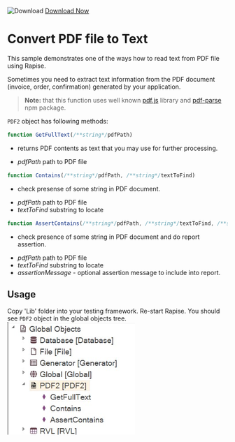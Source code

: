 ![Download](https://github.githubassets.com/images/icons/emoji/unicode/23ec.png?v8) [Download Now](https://inflectra.github.io/DownGit/#/home?url=https://github.com/Inflectra/rapise-powerpack/tree/master/PDFTextExtractV2)

# Convert PDF file to Text

This sample demonstrates one of the ways how to read text from PDF file using Rapise.

Sometimes you need to extract text information from the PDF document (invoice, order, confirmation) generated by your application.

> **Note:** that this function uses well known [pdf.js](https://mozilla.github.io/pdf.js/) library and [pdf-parse](https://www.npmjs.com/package/pdf-parse) npm package.

`PDF2` object has following methods:

```javascript
function GetFullText(/**string*/pdfPath)
```
- returns PDF contents as text that you may use for further processing.
* *pdfPath* path to PDF file

```javascript
function Contains(/**string*/pdfPath, /**string*/textToFind)
```
- check presense of some string in PDF document.
* *pdfPath* path to PDF file
* *textToFind* substring to locate

```javascript
function AssertContains(/**string*/pdfPath, /**string*/textToFind, /**string*/assertionMessage)
```
- check presence of some string in PDF document and do report assertion.
* *pdfPath* path to PDF file
* *textToFind* substring to locate
* *assertionMessage* - optional assertion message to include into report.

## Usage 

Copy 'Lib' folder into your testing framework. Re-start Rapise. You should see `PDF2` object in the global objects tree.
![PDF2](img/PDF2.jpg)